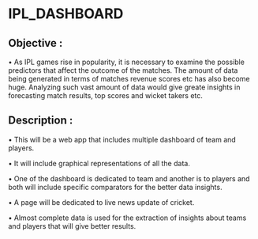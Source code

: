 # IPL_DASHBOARD
## Objective : 
•	As IPL games rise in popularity, it is necessary to examine the possible predictors that affect the outcome of the matches. The amount of data being generated in terms of matches revenue scores etc has also become huge. Analyzing such vast amount of data would give greate insights in forecasting match results, top scores and wicket takers etc.

## Description :
•	This will be a web app that includes multiple dashboard of team and players.

•	It will include graphical representations of all the data.

•	One of the dashboard is dedicated to team and another is to players and both will include specific comparators for the better data insights.

•	A page will be dedicated to live news update of cricket.

•	Almost complete data is used for the extraction of insights about teams and players that will give better results.

